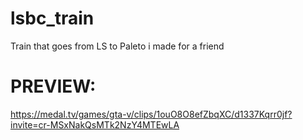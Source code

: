 # lsbc_train
Train that goes from LS to Paleto i made for a friend

# PREVIEW:

https://medal.tv/games/gta-v/clips/1ouO8O8efZbqXC/d1337Kqrr0jf?invite=cr-MSxNakQsMTk2NzY4MTEwLA
